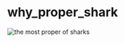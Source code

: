 # why_proper_shark

![the most proper of sharks](https://dl.dropboxusercontent.com/content_link/xe5XhXUxmHB5pEyCEHNVPvO1EyQA8r2g6PVUUxRRwWdVRyWDIYBcpsgJCpfBe5Fd/file?dl=1)
